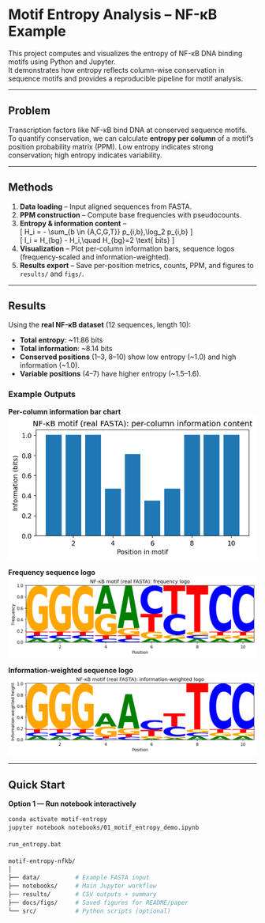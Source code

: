 # Motif Entropy Analysis – NF-κB Example

This project computes and visualizes the entropy of NF-κB DNA binding motifs using Python and Jupyter.  
It demonstrates how entropy reflects column-wise conservation in sequence motifs and provides a reproducible pipeline for motif analysis.

---

## Problem
Transcription factors like NF-κB bind DNA at conserved sequence motifs. To quantify conservation, we can calculate **entropy per column** of a motif’s position probability matrix (PPM). Low entropy indicates strong conservation; high entropy indicates variability.

---

## Methods
1. **Data loading** – Input aligned sequences from FASTA.  
2. **PPM construction** – Compute base frequencies with pseudocounts.  
3. **Entropy & information content** –  
   \[
   H_i = - \sum_{b \in \{A,C,G,T\}} p_{i,b}\,\log_2 p_{i,b}
   \]  
   \[
   I_i = H_{bg} - H_i,\quad H_{bg}=2 \text{ bits}
   \]  
4. **Visualization** – Plot per-column information bars, sequence logos (frequency-scaled and information-weighted).  
5. **Results export** – Save per-position metrics, counts, PPM, and figures to `results/` and `figs/`.

---

## Results

Using the **real NF-κB dataset** (12 sequences, length 10):

- **Total entropy**: ~11.86 bits  
- **Total information**: ~8.14 bits  
- **Conserved positions** (1–3, 8–10) show low entropy (~1.0) and high information (~1.0).  
- **Variable positions** (4–7) have higher entropy (~1.5–1.6).  

### Example Outputs

**Per-column information bar chart**  
![NF-κB motif information bar](docs/figs/nfkb_info_bar_real.png)

**Frequency sequence logo**  
![NF-κB motif frequency logo](docs/figs/nfkb_logo_freq_real.png)

**Information-weighted sequence logo**  
![NF-κB motif information-weighted logo](docs/figs/nfkb_logo_info_real.png)

---

## Quick Start

**Option 1 — Run notebook interactively**
```bash
conda activate motif-entropy
jupyter notebook notebooks/01_motif_entropy_demo.ipynb

run_entropy.bat

motif-entropy-nfkb/
│
├── data/          # Example FASTA input
├── notebooks/     # Main Jupyter workflow
├── results/       # CSV outputs + summary
├── docs/figs/     # Saved figures for README/paper
└── src/           # Python scripts (optional)



